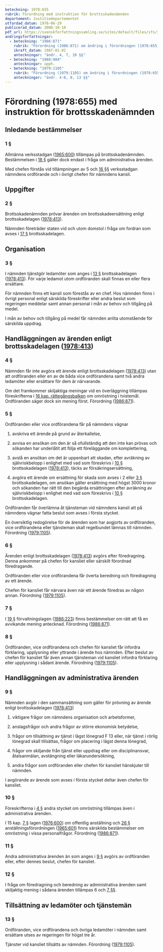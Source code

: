 ```yaml
---
beteckning: 1978:655
rubrik: Förordning med instruktion för brottsskadenämnden
departement: Justitiedepartementet
utfardad_datum: 1978-06-29
publicerad_datum: 2008-10-10
pdf_url: https://svenskforfattningssamling.se/sites/default/files/sfs/1978-06/SFS1978-655.pdf
andringsforfattningar:
  - beteckning: "1986:871"
    rubrik: "Förordning (1986:871) om ändring i förordningen (1978:655) med instruktion för brottsskadenämnden"
    ikraft_datum: 1987-01-01
    anteckningar: "ändr. 4, 7, 10 §§"
  - beteckning: "1988:984"
    anteckningar: upph.
  - beteckning: "1979:1105"
    rubrik: "Förordning (1979:1105) om ändring i förordningen (1978:655) med instruktion för brottsskadenämnden"
    anteckningar: "ändr. 4-6, 8, 13 §§"
---
```


# Förordning (1978:655) med instruktion för brottsskadenämnden

## Inledande bestämmelser

### 1 §

Allmänna verksstadgan ([1965:600](https://selex.se/eli/sfs/1965/600)) tillämpas på brottsskadenämnden. Bestämmelsen i [18 §](#18) gäller dock endast i fråga om administrativa ärenden.

Med chefen förstås vid tillämpningen av 5 och [16 §](#16)§ verksstadgan nämndens ordförande och i övrigt chefen för nämndens kansli.

## Uppgifter

### 2 §

Brottsskadenämnden prövar ärenden om brottsskadeersättning enligt brottsskadelagen ([1978:413](https://selex.se/eli/sfs/1978/413)).

Nämnden företräder staten vid och utom domstol i fråga om fordran som avses i [17 §](#17) brottsskadelagen.

## Organisation

### 3 §

I nämnden tjänstgör ledamöter som anges i [13 §](#13) brottsskadelagen ([1978:413](https://selex.se/eli/sfs/1978/413)). För varje ledamot utom ordföranden skall finnas en eller flera ersättare.

För nämnden finns ett kansli som förestås av en chef. Hos nämnden finns i övrigt personal enligt särskilda föreskrifter eller andra beslut som regeringen meddelar samt annan personal i mån av behov och tillgång på medel.

I mån av behov och tillgång på medel får nämnden anlita utomstående för särskilda uppdrag.

## Handläggningen av ärenden enligt brottsskadelagen ([1978:413](https://selex.se/eli/sfs/1978/413))

### 4 §

Nämnden får inte avgöra ett ärende enligt brottsskadelagen ([1978:413](https://selex.se/eli/sfs/1978/413)) utan att ordföranden eller en av de båda vice ordförandena samt två andra ledamöter eller ersättare för dem är närvarande.

Om det framkommer skiljaktiga meningar vid en överläggning tillämpas föreskrifterna i [16 kap. rättegångsbalken](https://selex.se/eli/sfs/1942/740) om omröstning i tvistemål. Ordföranden säger dock sin mening först. Förordning ([1986:871](https://selex.se/eli/sfs/1986/871)).

### 5 §

Ordföranden eller vice ordförandena får på nämndens vägnar

1. avskriva ett ärende på grund av återkallelse,

2. avvisa en ansökan om den är så ofullständig att den inte kan prövas och sökanden har underlåtit att följa ett föreläggande om komplettering,

3. avslå en ansökan om det är uppenbart att skadan, efter avräkning av självriskbelopp i enlighet med vad som föreskrivs i [10 §](#10) brottsskadelagen ([1978:413](https://selex.se/eli/sfs/1978/413)), täcks av försäkringsersättning,

4. avgöra ett ärende om ersättning för skada som avses i 2 eller [3 §](#3) brottsskadelagen, om ansökan gäller ersättning med högst 3000 kronor och sökanden har rätt till den begärda ersättningen efter avräkning av självriskbelopp i enlighet med vad som föreskrivs i [10 §](#10) brottsskadelagen.

Ordföranden får överlämna åt tjänsteman vid nämndens kansli att på nämndens vägnar fatta beslut som avses i första stycket.

En översiktlig redogörelse för de ärenden som har avgjorts av ordföranden, vice ordförandena eller tjänsteman skall regelbundet lämnas till nämnden. Förordning ([1979:1105](https://selex.se/eli/sfs/1979/1105)).

### 6 §

Ärenden enligt brottsskadelagen ([1978:413](https://selex.se/eli/sfs/1978/413)) avgörs efter föredragning. Denna ankommer på chefen för kansliet eller särskilt förordnad föredragande.

Ordföranden eller vice ordförandena får överta beredning och föredragning av ett ärende.

Chefen för kansliet får närvara även när ett ärende föredras av någon annan. Förordning ([1979:1105](https://selex.se/eli/sfs/1979/1105)).

### 7 §

I [19 §](#19) förvaltningslagen ([1986:223](https://selex.se/eli/sfs/1986/223)) finns bestämmelser om rätt att få en avvikande mening antecknad. Förordning ([1986:871](https://selex.se/eli/sfs/1986/871)).

### 8 §

Ordföranden, vice ordförandena och chefen för kansliet får infordra förklaring, upplysning eller yttrande i ärende hos nämnden. Efter beslut av chefen för kansliet får även annan tjänsteman vid kansliet infordra förklaring eller upplysning i sådant ärende. Förordning ([1979:1105](https://selex.se/eli/sfs/1979/1105)).

## Handläggningen av administrativa ärenden

### 9 §

Nämnden avgör i den sammansättning som gäller för prövning av ärende enligt brottsskadelagen ([1978:413](https://selex.se/eli/sfs/1978/413))

1. viktigare frågor om nämndens organisation och arbetsformer,

2. anslagsfrågor och andra frågor av större ekonomisk betydelse,

3. frågor om tillsättning av tjänst i lägst lönegrad F 13 eller, när tjänst i rörlig lönegrad skall tillsättas, frågor om placering i lägst denna lönegrad,

4. frågor om skiljande från tjänst eller uppdrag eller om disciplinansvar, åtalsanmälan, avstängning eller läkarundersökning,

5. andra frågor som ordföranden eller chefen för kansliet hänskjuter till nämnden.

I avgörande av ärende som avses i första stycket deltar även chefen för kansliet.

### 10 §

Föreskrifterna i [4 §](#4) andra stycket om omröstning tillämpas även i administrativa ärenden.

I 15 kap. [7 §](#kap15.7) lagen ([1976:600](https://selex.se/eli/sfs/1976/600)) om offentlig anställning och [26 §](#26) anställningsförordningen ([1965:601](https://selex.se/eli/sfs/1965/601)) finns särskilda bestämmelser om omröstning i vissa personalfrågor. Förordning ([1986:871](https://selex.se/eli/sfs/1986/871)).

### 11 §

Andra administrativa ärenden än som anges i [9 §](#9) avgörs av ordföranden eller, efter dennes beslut, chefen för kansliet.

### 12 §

I fråga om föredragning och beredning av administrativa ärenden samt skiljaktig mening i sådana ärenden tillämpas 6 och [7 §](#7)§.

## Tillsättning av ledamöter och tjänstemän

### 13 §

Ordföranden, vice ordförandena och övriga ledamöter i nämnden samt ersättare utses av regeringen för högst tre år.

Tjänster vid kansliet tillsätts av nämnden. Förordning ([1979:1105](https://selex.se/eli/sfs/1979/1105)).